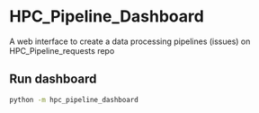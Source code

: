 # HPC_Pipeline_Dashboard

A web interface to create a data processing pipelines (issues) on HPC_Pipeline_requests repo

## Run dashboard

```bash
python -m hpc_pipeline_dashboard
```



